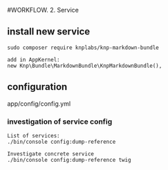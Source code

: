 #WORKFLOW. 2. Service
## install new service
```
sudo composer require knplabs/knp-markdown-bundle

add in AppKernel:
new Knp\Bundle\MarkdownBundle\KnpMarkdownBundle(),
```
## configuration
app/config/config.yml

### investigation of service config
```
List of services:
./bin/console config:dump-reference

Investigate concrete service
./bin/console config:dump-reference twig
```
